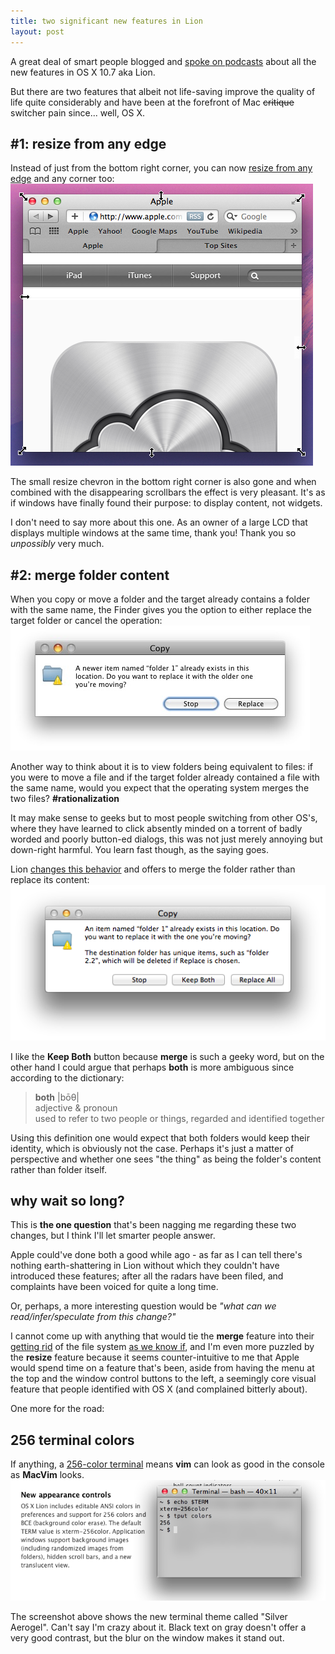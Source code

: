 ```yaml
---
title: two significant new features in Lion
layout: post
---
```


A great deal of smart people blogged and [spoke on podcasts](http://5by5.tv/) about all the new features in OS X 10.7 aka Lion. 

But there are two features that albeit not life-saving improve the quality of life quite considerably and
have been at the forefront of Mac <strike>critique</strike> switcher pain since... well, OS X.

## #1: resize from any edge

Instead of just from the bottom right corner, you can now [resize from any edge][other] and any corner too:   
![Resize from any edge](/media/images/resize_lion.png)

The small resize chevron in the bottom right corner is also gone and when combined with 
the disappearing scrollbars the effect is very pleasant. It's as if windows have finally 
found their purpose: to display content, not widgets.

I don't need to say more about this one. As an owner of a large LCD that  
displays multiple windows at the same time, thank you! Thank you so *unpossibly* very much.

## #2: merge folder content

When you copy or move a folder and the target already contains a folder 
with the same name, the Finder gives you the option
to either replace the target folder or cancel the operation:      
![Snow Leopard behavior](/media/images/folder_override_sl.jpg)

Another way to think about it is to view folders being equivalent to files:
if you were to move a file and if the target folder already contained a file with the same name, 
would you expect that the operating system merges the two files? **#rationalization**

It may make sense to geeks but to most people switching from other OS's, where they have learned
to click absently minded on a torrent of badly worded and poorly button-ed dialogs, 
this was not just merely annoying but down-right harmful. 
You learn fast though, as the saying goes.

Lion [changes this behavior][finder] and offers to merge the folder rather than replace its content:  
![Lion behavior](/media/images/folder_override_lion.png)

I like the **Keep Both** button because **merge** is such a geeky word, but on the other hand I 
could argue that perhaps **both** is more ambiguous since according to the dictionary:

> **both** |bōθ|   
>  adjective & pronoun    
>  used to refer to two people or things, regarded and identified together

Using this definition one would expect that both folders would keep their identity, which is obviously not the case.
Perhaps it's just a matter of perspective and whether one sees "the thing" as being the folder's content 
rather than folder itself. 


## why wait so long?

This is **the one question** that's been nagging me regarding these two changes, but I think I'll let smarter people answer.

Apple could've done both a good while ago - as far as I can tell there's nothing earth-shattering in Lion without which 
they couldn't have introduced these features; after all the radars have been filed, and complaints have been voiced 
for quite a long time. 
	
Or, perhaps, a more interesting question would be *"what can we read/infer/speculate from this change?"*

I cannot come up with anything that would tie the **merge** feature into their 
[getting rid][programmista] of the file system [as we know if][gigaom], and 
I'm even more puzzled by the **resize** feature because it seems counter-intuitive to me that Apple would spend 
time on a feature that's been, aside from having the menu at the top and the window control buttons to the left,
a seemingly core visual feature that people identified with OS X (and complained bitterly about).


One more for the road:

## 256 terminal colors

If anything, a [256-color terminal][unix] means **vim** can look as good in the console as **MacVim** 
looks.    
![Terminal enhancements](/media/images/lion_256_terminal.png)

The screenshot above shows the new terminal theme called "Silver Aerogel". Can't say I'm crazy about it.
Black text on gray doesn't offer a very good contrast, but the blur on the window makes it stand out.


[finder]: http://www.apple.com/macosx/whats-new/features.html#finder
[other]: http://www.apple.com/macosx/whats-new/features.html#other
[unix]: http://www.apple.com/macosx/whats-new/features.html#unix
[programmista]: http://programmista.com/post/6427972345/lion-ios-5-and-icloud-declare-war-against-the-file
[gigaom]: http://gigaom.com/apple/apple-could-kill-the-finder-would-you-miss-it/

